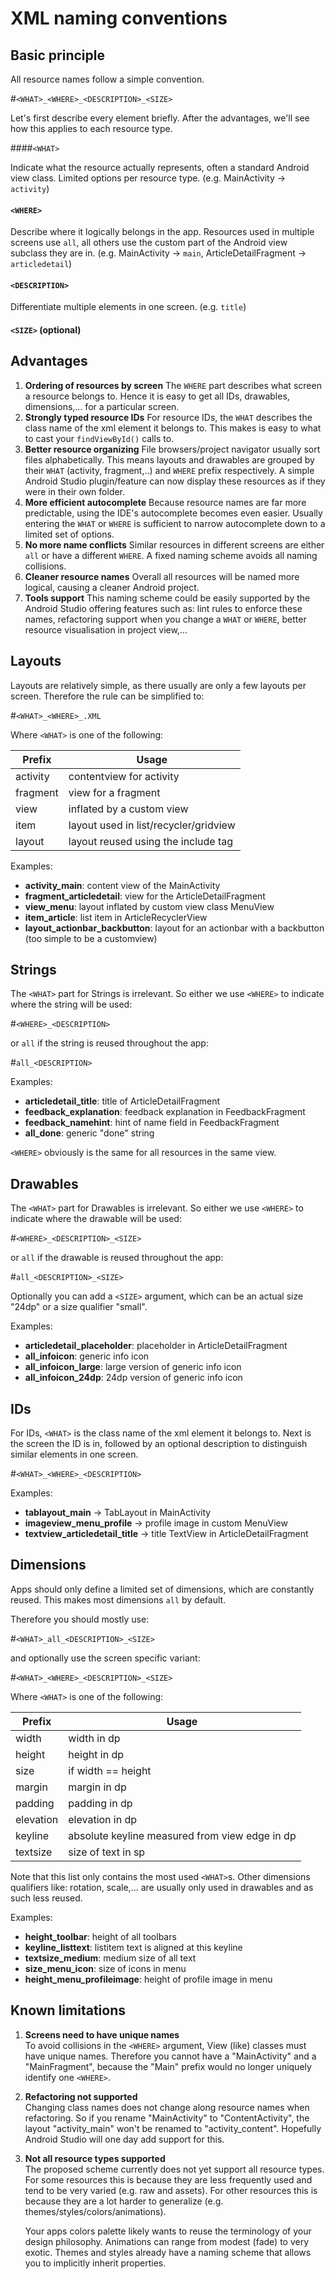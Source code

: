 XML naming conventions
======================

Basic principle
---------------

All resource names follow a simple convention.

#`<WHAT>_<WHERE>_<DESCRIPTION>_<SIZE>`

Let's first describe every element briefly. After the advantages, we'll
see how this applies to each resource type.

####`<WHAT>`

Indicate what the resource actually represents, often a standard Android
view class. Limited options per resource type. (e.g. MainActivity -&gt;
`activity`)

#### `<WHERE>`

Describe where it logically belongs in the app. Resources used in
multiple screens use `all`, all others use the custom part of the
Android view subclass they are in. (e.g. MainActivity -&gt; `main`,
ArticleDetailFragment -&gt; `articledetail`)

#### `<DESCRIPTION>`

Differentiate multiple elements in one screen. (e.g. `title`)

#### `<SIZE>` (optional)


Advantages
----------

1.  **Ordering of resources by screen**
     The `WHERE` part describes what screen a resource belongs to. Hence
    it is easy to get all IDs, drawables, dimensions,... for a
    particular screen.
2.  **Strongly typed resource IDs**
     For resource IDs, the `WHAT` describes the class name of the xml
    element it belongs to. This makes is easy to what to cast your
    `findViewById()` calls to.
3.  **Better resource organizing**
     File browsers/project navigator usually sort files alphabetically.
    This means layouts and drawables are grouped by their `WHAT`
    (activity, fragment,..) and `WHERE` prefix respectively. A simple
    Android Studio plugin/feature can now display these resources as if
    they were in their own folder.
4.  **More efficient autocomplete**
     Because resource names are far more predictable, using the IDE's
    autocomplete becomes even easier. Usually entering the `WHAT` or
    `WHERE` is sufficient to narrow autocomplete down to a limited set
    of options.
5.  **No more name conflicts**
     Similar resources in different screens are either `all` or have a
    different `WHERE`. A fixed naming scheme avoids all
    naming collisions.
6.  **Cleaner resource names**
     Overall all resources will be named more logical, causing a cleaner
    Android project.
7.  **Tools support**
     This naming scheme could be easily supported by the Android Studio
    offering features such as: lint rules to enforce these names,
    refactoring support when you change a `WHAT` or `WHERE`, better
    resource visualisation in project view,...


Layouts
-------

Layouts are relatively simple, as there usually are only a few layouts
per screen. Therefore the rule can be simplified to:

#`<WHAT>_<WHERE>_.XML`

Where `<WHAT>` is one of the following:

|  Prefix    | Usage
|  ----------| ---------------------------------------
|  activity  | contentview for activity
|  fragment  | view for a fragment
|  view      | inflated by a custom view
|  item      | layout used in list/recycler/gridview
|  layout    | layout reused using the include tag

Examples:

-   **activity\_main**: content view of the MainActivity
-   **fragment\_articledetail**: view for the ArticleDetailFragment
-   **view\_menu**: layout inflated by custom view class MenuView
-   **item\_article**: list item in ArticleRecyclerView
-   **layout\_actionbar\_backbutton**: layout for an actionbar with a
    backbutton (too simple to be a customview)


Strings
-------

The `<WHAT>` part for Strings is irrelevant. So either we use `<WHERE>`
to indicate where the string will be used:

#`<WHERE>_<DESCRIPTION>`

or `all` if the string is reused throughout the app:

#`all_<DESCRIPTION>`

Examples:

-   **articledetail\_title**: title of ArticleDetailFragment
-   **feedback\_explanation**: feedback explanation in FeedbackFragment
-   **feedback\_namehint**: hint of name field in FeedbackFragment
-   **all\_done**: generic "done" string

`<WHERE>` obviously is the same for all resources in the same view.


Drawables
---------

The `<WHAT>` part for Drawables is irrelevant. So either we use
`<WHERE>` to indicate where the drawable will be used:

#`<WHERE>_<DESCRIPTION>_<SIZE>`

or `all` if the drawable is reused throughout the app:

#`all_<DESCRIPTION>_<SIZE>`

Optionally you can add a `<SIZE>` argument, which can be an actual size
"24dp" or a size qualifier "small".

Examples:

-   **articledetail\_placeholder**: placeholder in ArticleDetailFragment
-   **all\_infoicon**: generic info icon
-   **all\_infoicon\_large**: large version of generic info icon
-   **all\_infoicon\_24dp**: 24dp version of generic info icon


IDs
---

For IDs, `<WHAT>` is the class name of the xml element it belongs to.
Next is the screen the ID is in, followed by an optional description to
distinguish similar elements in one screen.

#`<WHAT>_<WHERE>_<DESCRIPTION>`

Examples:

-   **tablayout\_main** -&gt; TabLayout in MainActivity
-   **imageview\_menu\_profile** -&gt; profile image in custom MenuView
-   **textview\_articledetail\_title** -&gt; title TextView in
    ArticleDetailFragment


Dimensions
----------

Apps should only define a limited set of dimensions, which are
constantly reused. This makes most dimensions `all` by default.

Therefore you should mostly use:

#`<WHAT>_all_<DESCRIPTION>_<SIZE>`

and optionally use the screen specific variant:

#`<WHAT>_<WHERE>_<DESCRIPTION>_<SIZE>`

Where `<WHAT>` is one of the following:

|  Prefix     | Usage
|  -----------| ------------------------------------------------
|  width      | width in dp
|  height     | height in dp
|  size       | if width == height
|  margin     | margin in dp
|  padding    | padding in dp
|  elevation  | elevation in dp
|  keyline    | absolute keyline measured from view edge in dp
|  textsize   | size of text in sp

Note that this list only contains the most used `<WHAT>`s. Other
dimensions qualifiers like: rotation, scale,... are usually only used in
drawables and as such less reused.

Examples:

-   **height\_toolbar**: height of all toolbars
-   **keyline\_listtext**: listitem text is aligned at this keyline
-   **textsize\_medium**: medium size of all text
-   **size\_menu\_icon**: size of icons in menu
-   **height\_menu\_profileimage**: height of profile image in menu


Known limitations
-----------------

1.  **Screens need to have unique names**\
     To avoid collisions in the `<WHERE>` argument, View (like) classes
    must have unique names. Therefore you cannot have a "MainActivity"
    and a "MainFragment", because the "Main" prefix would no longer
    uniquely identify one `<WHERE>`.

2.  **Refactoring not supported**\
     Changing class names does not change along resource names
    when refactoring. So if you rename "MainActivity" to
    "ContentActivity", the layout "activity\_main" won't be renamed
    to "activity\_content". Hopefully Android Studio will one day add
    support for this.

3.  **Not all resource types supported**\
     The proposed scheme currently does not yet support all
    resource types. For some resources this is because they are less
    frequently used and tend to be very varied (e.g. raw and assets).
    For other resources this is because they are a lot harder to
    generalize (e.g. themes/styles/colors/animations).

    Your apps colors palette likely wants to reuse the terminology of
    your design philosophy. Animations can range from modest (fade) to
    very exotic. Themes and styles already have a naming scheme that
    allows you to implicitly inherit properties.
